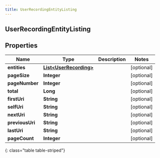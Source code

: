 ```yaml
---
title: UserRecordingEntityListing
---
```


## UserRecordingEntityListing

## Properties

| Name            | Type                                                                   | Description | Notes      |
| --------------- | ---------------------------------------------------------------------- | ----------- | ---------- |
| **entities**    | <!----><!---->[**List&lt;UserRecording&gt;**](UserRecording.md)<!----> |             | [optional] |
| **pageSize**    | <!----><!---->**Integer**<!---->                                       |             | [optional] |
| **pageNumber**  | <!----><!---->**Integer**<!---->                                       |             | [optional] |
| **total**       | <!----><!---->**Long**<!---->                                          |             | [optional] |
| **firstUri**    | <!----><!---->**String**<!---->                                        |             | [optional] |
| **selfUri**     | <!----><!---->**String**<!---->                                        |             | [optional] |
| **nextUri**     | <!----><!---->**String**<!---->                                        |             | [optional] |
| **previousUri** | <!----><!---->**String**<!---->                                        |             | [optional] |
| **lastUri**     | <!----><!---->**String**<!---->                                        |             | [optional] |
| **pageCount**   | <!----><!---->**Integer**<!---->                                       |             | [optional] |

{: class="table table-striped"}
